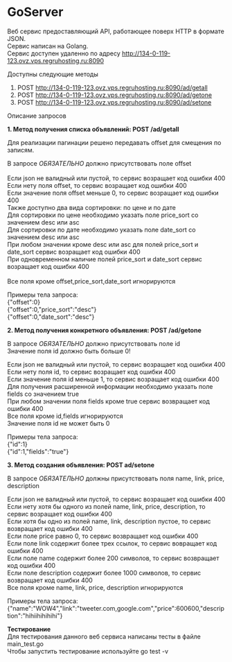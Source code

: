 # GoServer

Веб сервис предоставляющий API, работающее поверх HTTP в формате JSON.<br>
Сервис написан на Golang.<br>
Сервис доступен удаленно по адресу http://134-0-119-123.ovz.vps.regruhosting.ru:8090<br>

Доступны следующие методы <br>
1) POST http://134-0-119-123.ovz.vps.regruhosting.ru:8090/ad/getall<br>
2) POST http://134-0-119-123.ovz.vps.regruhosting.ru:8090/ad/getone<br>
3) POST http://134-0-119-123.ovz.vps.regruhosting.ru:8090/ad/setone<br>

Описание запросов<br>

<b>1. Метод получения списка объявлений: POST /ad/getall</b><br>

Для реализации пагинации решено передавать offset для смещения по записям.<br>

В запросе *ОБЯЗАТЕЛЬНО* должно присутствовать поле offset<br><br>
Если json не валидный или пустой, то сервис возращает код ошибки 400<br>
Если нету поля offset, то сервис возращает код ошибки 400<br>
Если значение поля offset меньше 0, то сервис возращает код ошибки 400<br>
Также доступно два вида сортировки: по цене и по дате<br>
Для сортировки по цене необходимо указать поле price_sort со значением desc или asc<br>
Для сортировки по дате необходимо указать поле date_sort со значением desc или asc<br>
При любом значении кроме desc или asc для полей price_sort и date_sort сервис возращает код ошибки 400<br>
При одновременном наличие полей price_sort и date_sort сервис возращает код ошибки 400<br><br>
Все поля кроме offset,price_sort,date_sort игнорируются<br>


Примеры тела запроса:<br>
{"offset":0}<br>
{"offset":0,"price_sort":"desc"}<br>
{"offset":0,"date_sort":"desc"}<br>

<b>2. Метод получения конкретного объявления: POST /ad/getone</b><br>

В запросе *ОБЯЗАТЕЛЬНО* должно присутствовать поле id<br>
Значение поля id должно быть больше 0!<br>

Если json не валидный или пустой, то сервис возращает код ошибки 400<br>
Если нету поля id, то сервис возращает код ошибки 400<br>
Если значение поля id меньше 1, то сервис возращает код ошибки 400<br>
Для получения расширенной информации необходимо указать поле fields со значением true<br>
При любом значении поля fields кроме true сервис возвращает код ошибки 400<br>
Все поля кроме id,fields игнорируются<br>
Значение поля id не может быть 0<br>

Примеры тела запроса:<br>
{"id":1}<br>
{"id":1,"fields":"true"}<br>

<b>3. Метод создания объявления: POST ad/setone</b><br>

В запросе *ОБЯЗАТЕЛЬНО* должны присутствовать поля name, link, price, description<br>

Если json не валидный или пустой, то сервис возращает код ошибки 400<br>
Если нету хотя бы одного из полей name, link, price, description, то сервис возращает код ошибки 400<br>
Если хотя бы одно из полей name, link, description пустое, то сервис возвращает код ошибки 400<br>
Если поле price равно 0, то сервис возвращает код ошибки 400<br>
Если поле link содержит более трех ссылок, то сервис вовращает код ошибки 400<br>
Если поле name содержит более 200 символов, то сервис возвращает код ошибки 400<br>
Если поле description содержит более 1000 символов, то сервис возвращает код ошибки 400<br>
Все поля кроме name, link, price, description игнорируются<br>

Примеры тела запроса:<br>
{"name":"WOW4","link":"tweeter.com,google.com","price":600600,"description":"hihiihihihihi"}


<b>Тестирование</b><br>
Для тестирования данного веб сервиса написаны тесты в файле main_test.go<br>
Чтобы запустить тестирование используйте go test -v
  





